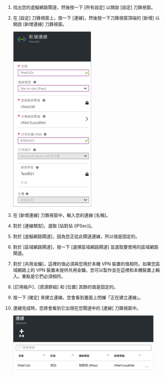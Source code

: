 1. 找出您的虛擬網路閘道，然後按一下 [所有設定] 以開啟 [設定] 刀鋒視窗。

2. 在 [設定] 刀鋒視窗上，按一下 [連線]，然後按一下刀鋒視窗頂端的 [新增] 以開啟 [新增連線] 刀鋒視窗。

	![建立站對站連線](./media/vpn-gateway-add-site-to-site-connection-rm-portal-include/addconnection250.png)

3. 在 [新增連線] 刀鋒視窗中，輸入您的連線 [名稱]。

4. 對於 [連線類型]，選取 [站對站 (IPSec)]。

5. 對於 [虛擬網路閘道]，因為您正從此閘道連線，所以值是固定的。

6. 對於 [區域網路閘道]，按一下 [選擇區域網路閘道] 並選取要使用的區域網路閘道。

7. 對於 [共用金鑰]，這裡的值必須與您用於本機 VPN 裝置的值相符。如果您區域網路上的 VPN 裝置未提供共用金鑰，您可以製作並在這裡和本機裝置上輸入。重點是它們必須相符。

8. [訂用帳戶]、[資源群組] 和 [位置] 其餘的值是固定的。

9. 按一下 [確定] 來建立連線。您會看到畫面上閃爍「正在建立連線」。

10. 連線完成時，您將會看到它出現在您閘道中的 [連線] 刀鋒視窗中。

	![建立站對站連線](./media/vpn-gateway-add-site-to-site-connection-rm-portal-include/connectionstatus450.png)

<!---HONumber=AcomDC_0406_2016-->
